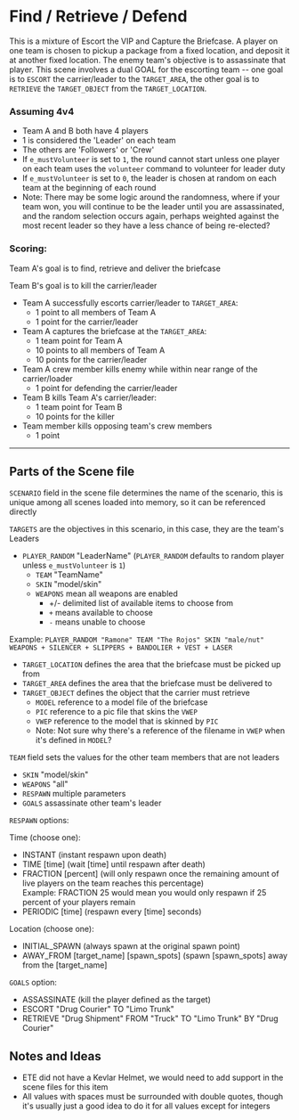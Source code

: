 # Find / Retrieve / Defend

This is a mixture of Escort the VIP and Capture the Briefcase. A player on one team is chosen to pickup a package from a fixed location, and deposit it at another fixed location. The enemy team's objective is to assassinate that player.  This scene involves a dual GOAL for the escorting team -- one goal is to `ESCORT` the carrier/leader to the `TARGET_AREA`, the other goal is to `RETRIEVE` the `TARGET_OBJECT` from the `TARGET_LOCATION`.

### Assuming 4v4

* Team A and B both have 4 players
* 1 is considered the 'Leader' on each team
* The others are 'Followers' or 'Crew'
* If `e_mustVolunteer` is set to `1`, the round cannot start unless one player on each team uses the `volunteer` command to volunteer for leader duty
* If `e_mustVolunteer` is set to `0`, the leader is chosen at random on each team at the beginning of each round
* Note: There may be some logic around the randomness, where if your team won, you will continue to be the leader until you are assassinated, and the random selection occurs again, perhaps weighted against the most recent leader so they have a less chance of being re-elected?

### Scoring:
Team A's goal is to find, retrieve and deliver the briefcase

Team B's goal is to kill the carrier/leader

* Team A successfully escorts carrier/leader to `TARGET_AREA`:
    * 1 point to all members of Team A
    * 1 point for the carrier/leader
* Team A captures the briefcase at the `TARGET_AREA`:
    * 1 team point for Team A
    * 10 points to all members of Team A
    * 10 points for the carrier/leader
* Team A crew member kills enemy while within near range of the carrier/loader
    * 1 point for defending the carrier/leader
* Team B kills Team A's carrier/leader:
    * 1 team point for Team B
    * 10 points for the killer
* Team member kills opposing team's crew members
    * 1 point

---

## Parts of the Scene file

`SCENARIO` field in the scene file determines the name of the scenario, this is unique among all scenes loaded into memory, so it can be referenced directly

`TARGETS` are the objectives in this scenario, in this case, they are the team's Leaders
* `PLAYER_RANDOM` "LeaderName" (`PLAYER_RANDOM` defaults to random player unless `e_mustVolunteer` is `1`)
    * `TEAM` "TeamName" 
    * `SKIN` "model/skin" 
    * `WEAPONS` mean all weapons are enabled 
        * +/- delimited list of available items to choose from
        * `+` means available to choose
        * `-` means unable to choose

Example: `PLAYER_RANDOM "Ramone" TEAM "The Rojos" SKIN "male/nut" WEAPONS + SILENCER + SLIPPERS + BANDOLIER + VEST + LASER`

* `TARGET_LOCATION` defines the area that the briefcase must be picked up from
* `TARGET_AREA` defines the area that the briefcase must be delivered to
* `TARGET_OBJECT` defines the object that the carrier must retrieve
    * `MODEL` reference to a model file of the briefcase
    * `PIC` reference to a pic file that skins the `VWEP`
    * `VWEP` reference to the model that is skinned by `PIC`
    * Note: Not sure why there's a reference of the filename in `VWEP` when it's defined in `MODEL`?

`TEAM` field sets the values for the other team members that are not leaders
* `SKIN` "model/skin"
* `WEAPONS` "all"
* `RESPAWN` multiple parameters
* `GOALS` assassinate other team's leader

`RESPAWN` options:

Time (choose one):
* INSTANT (instant respawn upon death)
* TIME [time] (wait [time] until respawn after death)
* FRACTION [percent] (will only respawn once the remaining amount of live players on the team reaches this percentage)  
Example: FRACTION 25 would mean you would only respawn if 25 percent of your players remain
* PERIODIC [time] (respawn every [time] seconds)

Location (choose one):
* INITIAL_SPAWN (always spawn at the original spawn point)
* AWAY_FROM [target_name] [spawn_spots] (spawn [spawn_spots] away from the [target_name]

`GOALS` option:
* ASSASSINATE (kill the player defined as the target)
* ESCORT "Drug Courier" TO "Limo Trunk"
* RETRIEVE "Drug Shipment" FROM "Truck" TO "Limo Trunk" BY "Drug Courier"

## Notes and Ideas

* ETE did not have a Kevlar Helmet, we would need to add support in the scene files for this item
* All values with spaces must be surrounded with double quotes, though it's usually just a good idea to do it for all values except for integers